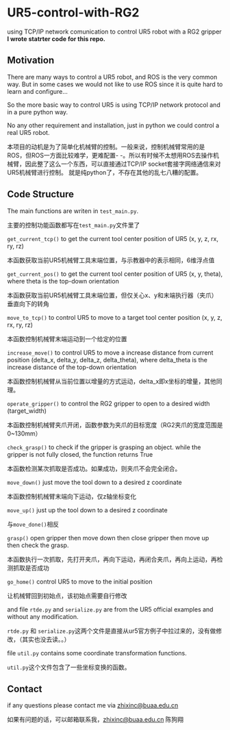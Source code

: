 # UR5-control-with-RG2
using TCP/IP network comunication to control UR5 robot with a RG2 gripper  **I wrote statrter code for this repo.**

## Motivation

There are many ways to control a UR5 robot, and ROS is the very common way. But in some cases we would not like to use ROS since it is quite hard to learn and configure...

So the more basic way to control UR5 is using TCP/IP network protocol and in a pure python way.

No any other requirement and installation, just in python we could control a real UR5 robot.

本项目的动机是为了简单化机械臂的控制。一般来说，控制机械臂常用的是ROS，但ROS一方面比较难学，更难配置- -。所以有时候不太想用ROS去操作机械臂，因此整了这么一个东西，可以直接通过TCP/IP socket套接字网络通信来对UR5机械臂进行控制。
就是纯python了，不存在其他的乱七八糟的配置。

## Code Structure
The main functions are writen in ` test_main.py `.

主要的控制功能函数都写在`test_main.py`文件里了

`get_current_tcp()` to get the current tool center position of UR5 (x, y, z, rx, ry, rz) 

本函数获取当前UR5机械臂工具末端位置，与示教器中的表示相同，6维浮点值

`get_current_pos()` to get the current tool center position of UR5 (x, y, theta), where theta is the top-down orientation

本函数获取当前UR5机械臂工具末端位置，但仅关心x、y和末端执行器（夹爪）垂直向下的转角

`move_to_tcp()` to control UR5 to move to a target tool center position (x, y, z, rx, ry, rz)

本函数控制机械臂末端运动到一个给定的位置

`increase_move()` to control UR5 to move a increase distance from current position (delta_x, delta_y, delta_z, delta_theta), where delta_theta is the increase distance of the top-down orientation

本函数控制机械臂从当前位置以增量的方式运动，delta_x即x坐标的增量，其他同理。

`operate_gripper()` to control the RG2 gripper to open to a desired width (target_width)

本函数控制机械臂夹爪开闭，函数参数为夹爪的目标宽度（RG2夹爪的宽度范围是0~130mm）

`check_grasp()` to check if the gripper is grasping an object. while the gripper is not fully closed, the function returns True

本函数检测某次抓取是否成功。如果成功，则夹爪不会完全闭合。

`move_down()` just move the tool down to a desired z coordinate

本函数控制机械臂末端向下运动，仅z轴坐标变化

`move_up()` just up the tool down to a desired z coordinate

与`move_done()`相反

`grasp()` open gripper then move down then close gripper then move up then check the grasp.

本函数执行一次抓取，先打开夹爪，再向下运动，再闭合夹爪，再向上运动，再检测抓取是否成功

`go_home()` control UR5 to move to the initial position

让机械臂回到初始点，该初始点需要自行修改

and file `rtde.py` and `serialize.py` are from the UR5 official examples and without any modification.

`rtde.py` 和 `serialize.py`这两个文件是直接从ur5官方例子中拉过来的，没有做修改，（其实也没去读。。）

file `util.py` contains some coordinate transformation functions.

`util.py`这个文件包含了一些坐标变换的函数。

## Contact
if any questions please contact me via zhixinc@buaa.edu.cn 

如果有问题的话，可以邮箱联系我，zhixinc@buaa.edu.cn 陈狗翔
